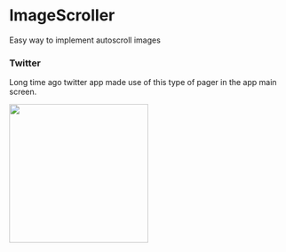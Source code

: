 # ImageScroller
Easy way to implement autoscroll images 

### Twitter

Long time ago twitter app made use of this type of pager in the app main screen.

<img src="ImageScroller/ImageScroller/images/output.gif" width="250"/>
